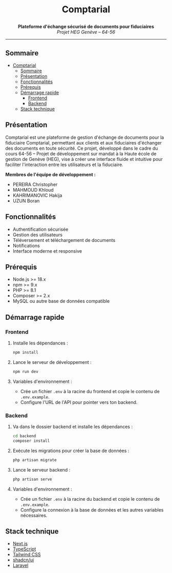 # <p align="center">Comptarial</p>

<p align="center">
  <b>Plateforme d'échange sécurisé de documents pour fiduciaires</b><br>
  <i>Projet HEG Genève – 64-56</i>
</p>

---

## Sommaire

- [Comptarial](#comptarial)
  - [Sommaire](#sommaire)
  - [Présentation](#présentation)
  - [Fonctionnalités](#fonctionnalités)
  - [Prérequis](#prérequis)
  - [Démarrage rapide](#démarrage-rapide)
    - [Frontend](#frontend)
    - [Backend](#backend)
  - [Stack technique](#stack-technique)

## Présentation

Comptarial est une plateforme de gestion d'échange de documents pour la fiduciaire Comptarial, permettant aux clients et aux fiduciaires d'échanger des documents en toute sécurité. Ce projet, développé dans le cadre du cours 64-56 – Projet de développement sur mandat à la Haute école de gestion de Genève (HEG), vise à créer une interface fluide et intuitive pour faciliter l'interaction entre les utilisateurs et la fiduciaire.

**Membres de l'équipe de développement :**

- PEREIRA Christopher
- MAHMOUD Khloud
- KAHRIMANOVIC Hakija
- UZUN Boran

## Fonctionnalités

- Authentification sécurisée
- Gestion des utilisateurs
- Téléversement et téléchargement de documents
- Notifications
- Interface moderne et responsive

## Prérequis

- Node.js >= 18.x
- npm >= 9.x
- PHP >= 8.1
- Composer >= 2.x
- MySQL ou autre base de données compatible

## Démarrage rapide

### Frontend

1. Installe les dépendances :

   ```bash
   npm install
   ```

2. Lance le serveur de développement :

   ```bash
   npm run dev
   ```

3. Variables d'environnement :
   - Crée un fichier `.env` à la racine du frontend et copie le contenu de `.env.example`.
   - Configure l'URL de l'API pour pointer vers ton backend.

### Backend

1. Va dans le dossier backend et installe les dépendances :

   ```bash
   cd backend
   composer install
   ```

2. Exécute les migrations pour créer la base de données :

   ```bash
   php artisan migrate
   ```

3. Lance le serveur backend :

   ```bash
   php artisan serve
   ```

4. Variables d'environnement :
   - Crée un fichier `.env` à la racine du backend et copie le contenu de `.env.example`.
   - Configure la connexion à la base de données et les autres variables nécessaires.

## Stack technique

- [Next.js](https://nextjs.org/)
- [TypeScript](https://www.typescriptlang.org/)
- [Tailwind CSS](https://tailwindcss.com/)
- [shadcn/ui](https://ui.shadcn.com/)
- [Laravel](https://laravel.com/)
